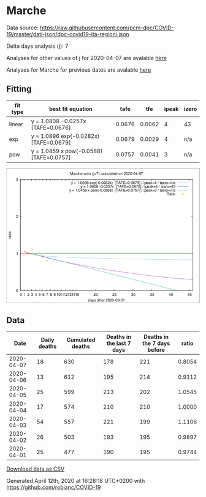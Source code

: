 # Marche

Data source: https://raw.githubusercontent.com/pcm-dpc/COVID-19/master/dati-json/dpc-covid19-ita-regioni.json

Delta days analysis (j): 7

Analyses for other values of j for 2020-04-07 are avalable [here](../README.md)

Analyses for Marche for previous dates are avalable [here](../../README.md)

## Fitting 
|fit type|best fit equation|tafe|tfe|ipeak|izero|
|-------|-----|--------|------|---|---|
|linear|y = 1.0808 -0.0257x  [TAFE=0.0676]|0.0676|0.0062|4|43|
|exp|y = 1.0896 exp(-0.0282x)  [TAFE=0.0679]|0.0679|0.0029|4|n/a|
|pow|y = 1.0459 x pow(-0.0588)  [TAFE=0.0757]|0.0757|0.0041|3|n/a|

![Plot](COVID-19_marche_j7_2020-04-07.png)

## Data
|Date|Daily deaths|Cumulated deaths|Deaths in the last 7 days|Deaths in the 7 days before|ratio|
|----|----------|-----------|-------|--------------------|-----|
|2020-04-07|18|630|178|221|0.8054|
|2020-04-06|13|612|195|214|0.9112|
|2020-04-05|25|599|213|202|1.0545|
|2020-04-04|17|574|210|210|1.0000|
|2020-04-03|54|557|221|199|1.1106|
|2020-04-02|26|503|193|195|0.9897|
|2020-04-01|25|477|190|195|0.9744|

[Download data as CSV](COVID-19_marche_j7_2020-04-07.csv)

Generated April 12th, 2020 at 16:28:18 UTC+0200 with https://github.com/robianc/COVID-19
